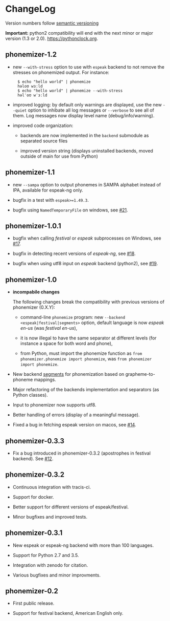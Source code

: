 # ChangeLog

Version numbers follow [semantic versioning](https://semver.org)

**Important:** python2 compatibility will end with the next minor or major
version (1.3 or 2.0). https://pythonclock.org.

## phonemizer-1.2

* new ``--with-stress`` option to use with ``espeak`` backend to not remove the
  stresses on phonemized output. For instance:

        $ echo "hello world" | phonemize
        həloʊ wɜːld
        $ echo "hello world" | phonemize --with-stress
        həlˈoʊ wˈɜːld

* improved logging: by default only warnings are displayed, use the new
  ``--quiet`` option to inhibate all log messages or ``--verbose`` to see all of
  them. Log messages now display level name (debug/info/warning).

* improved code organization:

  * backends are now implemented in the ``backend`` submodule
    as separated source files

  * improved version string (displays uninstalled backends, moved outside of
    main for use from Python)

## phonemizer-1.1

* new `--sampa` option to output phonemes in SAMPA alphabet instead of IPA,
  available for espeak-ng only.

* bugfix in a test with `espeak>=1.49.3`.

* bugfix using `NamedTemporaryFile` on windows, see
  [#21](https://github.com/bootphon/phonemizer/issues/21).


## phonemizer-1.0.1

* bugfix when calling *festival* or *espeak* subprocesses on Windows,
  see [#17](https://github.com/bootphon/phonemizer/issues/17).

* bugfix in detecting recent versions of *espeak-ng*, see
  [#18](https://github.com/bootphon/phonemizer/issues/18).

* bugfix when using utf8 input on *espeak* backend (python2), see
  [#19](https://github.com/bootphon/phonemizer/issues/19).


## phonemizer-1.0

* **incompabile changes**

  The following changes break the compatibility with previous versions
  of phonemizer (0.X.Y):

  * command-line `phonemize` program: new `--backend
    <espeak|festival|segments>` option, default language is now
    *espeak en-us* (was *festival en-us*),

  * it is now illegal to have the same separator at different levels
    (for instance a space for both word and phone),

  * from Python, must import the phonemize function as `from
    phonemizer.phonemize import phonemize`, was `from phonemizer
    import phonemize`.

* New backend [segments](https://github.com/cldf/segments) for
  phonemization based on grapheme-to-phoneme mappings.

* Major refactoring of the backends implementation and separators (as
  Python classes).

* Input to phonemizer now supports utf8.

* Better handling of errors (display of a meaningful message).

* Fixed a bug in fetching espeak version on macos, see
  [#14](https://github.com/bootphon/phonemizer/issues/14).

## phonemizer-0.3.3

* Fix a bug introduced in phonemizer-0.3.2 (apostrophes in festival
  backend). See [#12](https://github.com/bootphon/phonemizer/issues/12).


## phonemizer-0.3.2

* Continuous integration with tracis-ci.

* Support for docker.

* Better support for different versions of espeak/festival.

* Minor bugfixes and improved tests.


## phonemizer-0.3.1

* New espeak or espeak-ng backend with more than 100 languages.

* Support for Python 2.7 and 3.5.

* Integration with zenodo for citation.

* Various bugfixes and minor improvments.


## phonemizer-0.2

* First public release.

* Support for festival backend, American English only.
